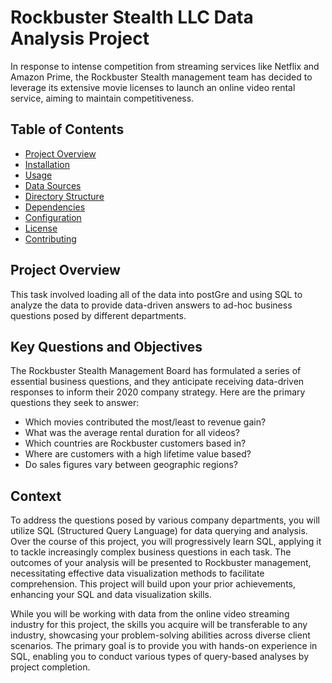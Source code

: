 # Rockbuster Stealth LLC Data Analysis Project

In response to intense competition from streaming services like Netflix and Amazon Prime, the Rockbuster Stealth management team has decided to leverage its extensive movie licenses to launch an online video rental service, aiming to maintain competitiveness.

## Table of Contents

- [Project Overview](#project-overview)
- [Installation](#installation)
- [Usage](#usage)
- [Data Sources](#data-sources)
- [Directory Structure](#directory-structure)
- [Dependencies](#dependencies)
- [Configuration](#configuration)
- [License](#license)
- [Contributing](#contributing)

## Project Overview

This task involved loading all of the data into postGre and using SQL to analyze the data to provide data-driven answers to ad-hoc business questions posed by different departments.



## Key Questions and Objectives

The Rockbuster Stealth Management Board has formulated a series of essential business questions, and they anticipate receiving data-driven responses to inform their 2020 company strategy. Here are the primary questions they seek to answer:

- Which movies contributed the most/least to revenue gain?
- What was the average rental duration for all videos?
- Which countries are Rockbuster customers based in?
- Where are customers with a high lifetime value based?
- Do sales figures vary between geographic regions?

## Context

To address the questions posed by various company departments, you will utilize SQL (Structured Query Language) for data querying and analysis. Over the course of this project, you will progressively learn SQL, applying it to tackle increasingly complex business questions in each task. The outcomes of your analysis will be presented to Rockbuster management, necessitating effective data visualization methods to facilitate comprehension. This project will build upon your prior achievements, enhancing your SQL and data visualization skills.

While you will be working with data from the online video streaming industry for this project, the skills you acquire will be transferable to any industry, showcasing your problem-solving abilities across diverse client scenarios. The primary goal is to provide you with hands-on experience in SQL, enabling you to conduct various types of query-based analyses by project completion.
